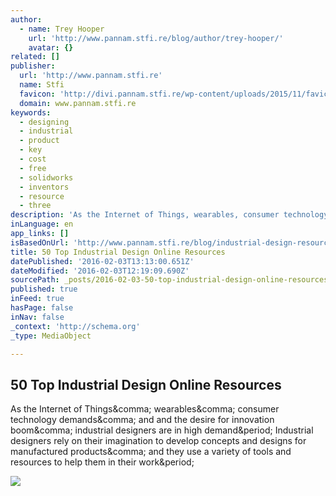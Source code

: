 ```yaml
---
author:
  - name: Trey Hooper
    url: 'http://www.pannam.stfi.re/blog/author/trey-hooper/'
    avatar: {}
related: []
publisher:
  url: 'http://www.pannam.stfi.re'
  name: Stfi
  favicon: 'http://divi.pannam.stfi.re/wp-content/uploads/2015/11/favicon.ico'
  domain: www.pannam.stfi.re
keywords:
  - designing
  - industrial
  - product
  - key
  - cost
  - free
  - solidworks
  - inventors
  - resource
  - three
description: 'As the Internet of Things, wearables, consumer technology demands, and and the desire for innovation boom, industrial designers are in high demand. Industrial designers rely on their imagination to develop concepts and designs for manufactured products, and they use a variety of tools and resources to help them in their work.'
inLanguage: en
app_links: []
isBasedOnUrl: 'http://www.pannam.stfi.re/blog/industrial-design-resources/?sf=djnybj'
title: 50 Top Industrial Design Online Resources
datePublished: '2016-02-03T13:13:00.651Z'
dateModified: '2016-02-03T12:19:09.690Z'
sourcePath: _posts/2016-02-03-50-top-industrial-design-online-resources.md
published: true
inFeed: true
hasPage: false
inNav: false
_context: 'http://schema.org'
_type: MediaObject

---
```

<article style=""><h1>50 Top Industrial Design Online Resources</h1><p>As the Internet of Things&amp;comma; wearables&amp;comma; consumer technology demands&amp;comma; and and the desire for innovation boom&amp;comma; industrial designers are in high demand&amp;period; Industrial designers rely on their imagination to develop concepts and designs for manufactured products&amp;comma; and they use a variety of tools and resources to help them in their work&amp;period;</p><img src="http://www.pannam.stfi.re/wp-content/uploads/2016/01/Industrial-Design-vs-Product-Design-300x172.png" /></article>
